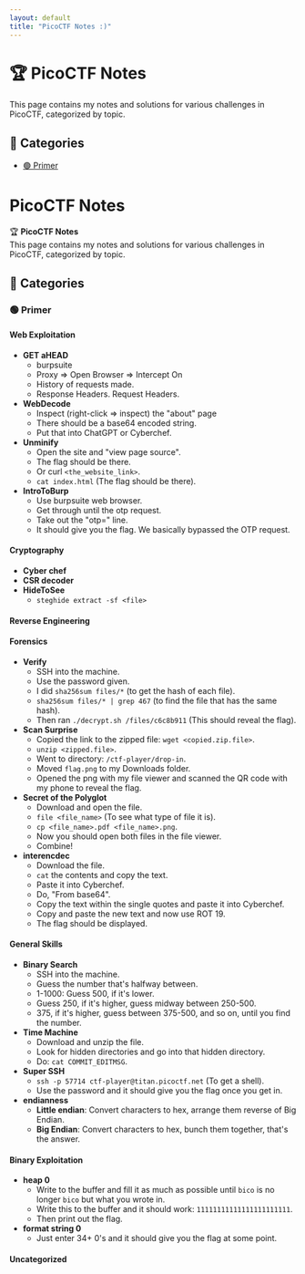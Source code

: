 ```yaml
---
layout: default
title: "PicoCTF Notes :)"
---
```


# 🏆 PicoCTF Notes

This page contains my notes and solutions for various challenges in PicoCTF, categorized by topic.

## 📌 Categories

- [🟢 Primer](./primer.md)

  
# PicoCTF Notes

🏆 **PicoCTF Notes**  
This page contains my notes and solutions for various challenges in PicoCTF, categorized by topic.

## 📌 Categories

### 🟢 **Primer**

#### **Web Exploitation**
- **GET aHEAD**
  - burpsuite
  - Proxy ⇒ Open Browser ⇒ Intercept On
  - History of requests made.
  - Response Headers. Request Headers.
- **WebDecode**
  - Inspect (right-click ⇒ inspect) the "about" page
  - There should be a base64 encoded string.
  - Put that into ChatGPT or Cyberchef.
- **Unminify**
  - Open the site and "view page source".
  - The flag should be there.
  - Or curl `<the_website_link>`.
  - `cat index.html` (The flag should be there).
- **IntroToBurp**
  - Use burpsuite web browser.
  - Get through until the otp request.
  - Take out the "otp=" line.
  - It should give you the flag. We basically bypassed the OTP request.

#### **Cryptography**
- **Cyber chef**
- **CSR decoder**
- **HideToSee**
  - `steghide extract -sf <file>` 

#### **Reverse Engineering**

#### **Forensics**
- **Verify**
  - SSH into the machine.
  - Use the password given.
  - I did `sha256sum files/*` (to get the hash of each file).
  - `sha256sum files/* | grep 467` (to find the file that has the same hash).
  - Then ran `./decrypt.sh /files/c6c8b911` (This should reveal the flag).
- **Scan Surprise**
  - Copied the link to the zipped file: `wget <copied.zip.file>`.
  - `unzip <zipped.file>`.
  - Went to directory: `/ctf-player/drop-in`.
  - Moved `flag.png` to my Downloads folder.
  - Opened the png with my file viewer and scanned the QR code with my phone to reveal the flag.
- **Secret of the Polyglot**
  - Download and open the file.
  - `file <file_name>` (To see what type of file it is).
  - `cp <file_name>.pdf <file_name>.png`.
  - Now you should open both files in the file viewer.
  - Combine!
- **interencdec**
  - Download the file.
  - `cat` the contents and copy the text.
  - Paste it into Cyberchef.
  - Do, "From base64".
  - Copy the text within the single quotes and paste it into Cyberchef.
  - Copy and paste the new text and now use ROT 19.
  - The flag should be displayed.

#### **General Skills**
- **Binary Search**
  - SSH into the machine.
  - Guess the number that's halfway between.
  - 1-1000: Guess 500, if it's lower.
  - Guess 250, if it's higher, guess midway between 250-500.
  - 375, if it's higher, guess between 375-500, and so on, until you find the number.
- **Time Machine**
  - Download and unzip the file.
  - Look for hidden directories and go into that hidden directory.
  - Do: `cat COMMIT_EDITMSG`.
- **Super SSH**
  - `ssh -p 57714 ctf-player@titan.picoctf.net` (To get a shell).
  - Use the password and it should give you the flag once you get in.
- **endianness**
  - **Little endian**: Convert characters to hex, arrange them reverse of Big Endian.
  - **Big Endian**: Convert characters to hex, bunch them together, that's the answer.

#### **Binary Exploitation**
- **heap 0**
  - Write to the buffer and fill it as much as possible until `bico` is no longer `bico` but what you wrote in.
  - Write this to the buffer and it should work: `11111111111111111111111`.
  - Then print out the flag.
- **format string 0**
  - Just enter 34+ 0's and it should give you the flag at some point.

#### **Uncategorized**
